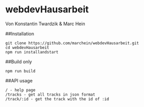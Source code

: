 # webdevHausarbeit

Von Konstantin Twardzik & Marc Hein

##Installation
```
git clone https://github.com/marchein/webdevHausarbeit.git
cd webdevHausarbeit
npm run installandstart
```
##Build only
```
npm run build
```

##API usage
```
/ - help page
/tracks - get all tracks in json format
/track/:id - get the track with the id of :id

```